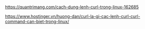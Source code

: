 https://quantrimang.com/cach-dung-lenh-curl-trong-linux-162685

https://www.hostinger.vn/huong-dan/curl-la-gi-cac-lenh-curl-curl-command-can-biet-trong-linux/